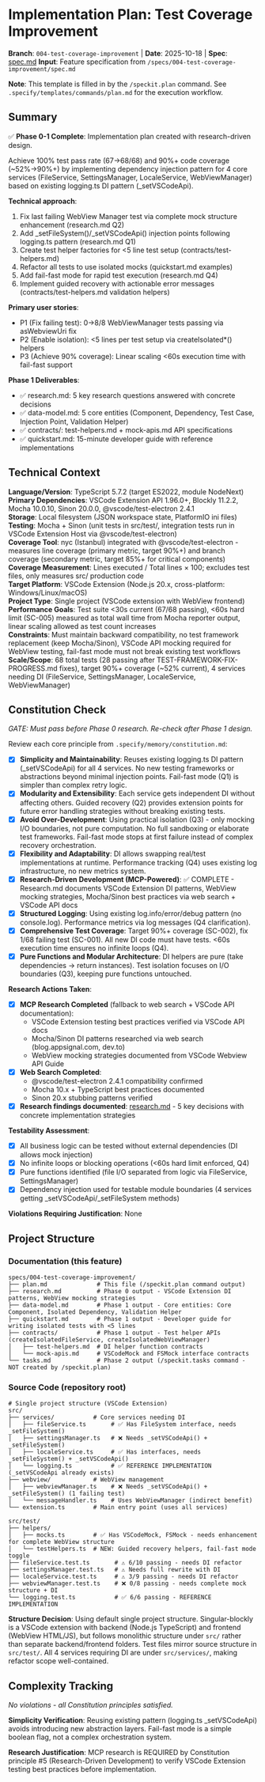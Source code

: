 # Implementation Plan: Test Coverage Improvement

**Branch**: `004-test-coverage-improvement` | **Date**: 2025-10-18 | **Spec**: [spec.md](./spec.md)
**Input**: Feature specification from `/specs/004-test-coverage-improvement/spec.md`

**Note**: This template is filled in by the `/speckit.plan` command. See `.specify/templates/commands/plan.md` for the execution workflow.

## Summary

✅ **Phase 0-1 Complete**: Implementation plan created with research-driven design.

Achieve 100% test pass rate (67→68/68) and 90%+ code coverage (~52%→90%+) by implementing dependency injection pattern for 4 core services (FileService, SettingsManager, LocaleService, WebViewManager) based on existing logging.ts DI pattern (\_setVSCodeApi).

**Technical approach**:

1. Fix last failing WebView Manager test via complete mock structure enhancement (research.md Q2)
2. Add \_setFileSystem()/\_setVSCodeApi() injection points following logging.ts pattern (research.md Q1)
3. Create test helper factories for <5 line test setup (contracts/test-helpers.md)
4. Refactor all tests to use isolated mocks (quickstart.md examples)
5. Add fail-fast mode for rapid test execution (research.md Q4)
6. Implement guided recovery with actionable error messages (contracts/test-helpers.md validation helpers)

**Primary user stories**:

-   P1 (Fix failing test): 0→8/8 WebViewManager tests passing via asWebviewUri fix
-   P2 (Enable isolation): <5 lines per test setup via createIsolated\*() helpers
-   P3 (Achieve 90% coverage): Linear scaling <60s execution time with fail-fast support

**Phase 1 Deliverables**:

-   ✅ research.md: 5 key research questions answered with concrete decisions
-   ✅ data-model.md: 5 core entities (Component, Dependency, Test Case, Injection Point, Validation Helper)
-   ✅ contracts/: test-helpers.md + mock-apis.md API specifications
-   ✅ quickstart.md: 15-minute developer guide with reference implementations

## Technical Context

**Language/Version**: TypeScript 5.7.2 (target ES2022, module NodeNext)  
**Primary Dependencies**: VSCode Extension API 1.96.0+, Blockly 11.2.2, Mocha 10.0.10, Sinon 20.0.0, @vscode/test-electron 2.4.1  
**Storage**: Local filesystem (JSON workspace state, PlatformIO ini files)  
**Testing**: Mocha + Sinon (unit tests in src/test/, integration tests run in VSCode Extension Host via @vscode/test-electron)  
**Coverage Tool**: nyc (Istanbul) integrated with @vscode/test-electron - measures line coverage (primary metric, target 90%+) and branch coverage (secondary metric, target 85%+ for critical components)  
**Coverage Measurement**: Lines executed / Total lines × 100; excludes test files, only measures src/ production code  
**Target Platform**: VSCode Extension (Node.js 20.x, cross-platform: Windows/Linux/macOS)  
**Project Type**: Single project (VSCode extension with WebView frontend)  
**Performance Goals**: Test suite <30s current (67/68 passing), <60s hard limit (SC-005) measured as total wall time from Mocha reporter output, linear scaling allowed as test count increases  
**Constraints**: Must maintain backward compatibility, no test framework replacement (keep Mocha/Sinon), VSCode API mocking required for WebView testing, fail-fast mode must not break existing test workflows  
**Scale/Scope**: 68 total tests (28 passing after TEST-FRAMEWORK-FIX-PROGRESS.md fixes), target 90%+ coverage (~52% current), 4 services needing DI (FileService, SettingsManager, LocaleService, WebViewManager)

## Constitution Check

_GATE: Must pass before Phase 0 research. Re-check after Phase 1 design._

Review each core principle from `.specify/memory/constitution.md`:

-   [x] **Simplicity and Maintainability**: Reuses existing logging.ts DI pattern (\_setVSCodeApi) for all 4 services. No new testing frameworks or abstractions beyond minimal injection points. Fail-fast mode (Q1) is simpler than complex retry logic.
-   [x] **Modularity and Extensibility**: Each service gets independent DI without affecting others. Guided recovery (Q2) provides extension points for future error handling strategies without breaking existing tests.
-   [x] **Avoid Over-Development**: Using practical isolation (Q3) - only mocking I/O boundaries, not pure computation. No full sandboxing or elaborate test frameworks. Fail-fast mode stops at first failure instead of complex recovery orchestration.
-   [x] **Flexibility and Adaptability**: DI allows swapping real/test implementations at runtime. Performance tracking (Q4) uses existing log infrastructure, no new metrics system.
-   [x] **Research-Driven Development (MCP-Powered)**: ✅ COMPLETE - Research.md documents VSCode Extension DI patterns, WebView mocking strategies, Mocha/Sinon best practices via web search + VSCode API docs
-   [x] **Structured Logging**: Using existing log.info/error/debug pattern (no console.log). Performance metrics via log messages (Q4 clarification).
-   [x] **Comprehensive Test Coverage**: Target 90%+ coverage (SC-002), fix 1/68 failing test (SC-001). All new DI code must have tests. <60s execution time ensures no infinite loops (Q4).
-   [x] **Pure Functions and Modular Architecture**: DI helpers are pure (take dependencies → return instances). Test isolation focuses on I/O boundaries (Q3), keeping pure functions untouched.

**Research Actions Taken**:

-   [x] **MCP Research Completed** (fallback to web search + VSCode API documentation):
    -   VSCode Extension testing best practices verified via VSCode API docs
    -   Mocha/Sinon DI patterns researched via web search (blog.appsignal.com, dev.to)
    -   WebView mocking strategies documented from VSCode Webview API Guide
-   [x] **Web Search Completed**:
    -   @vscode/test-electron 2.4.1 compatibility confirmed
    -   Mocha 10.x + TypeScript best practices documented
    -   Sinon 20.x stubbing patterns verified
-   [x] **Research findings documented**: [research.md](./research.md) - 5 key decisions with concrete implementation strategies

**Testability Assessment**:

-   [x] All business logic can be tested without external dependencies (DI allows mock injection)
-   [x] No infinite loops or blocking operations (<60s hard limit enforced, Q4)
-   [x] Pure functions identified (file I/O separated from logic via FileService, SettingsManager)
-   [x] Dependency injection used for testable module boundaries (4 services getting \_setVSCodeApi/\_setFileSystem methods)

**Violations Requiring Justification**: None

## Project Structure

### Documentation (this feature)

```
specs/004-test-coverage-improvement/
├── plan.md              # This file (/speckit.plan command output)
├── research.md          # Phase 0 output - VSCode Extension DI patterns, WebView mocking strategies
├── data-model.md        # Phase 1 output - Core entities: Core Component, Isolated Dependency, Validation Helper
├── quickstart.md        # Phase 1 output - Developer guide for writing isolated tests with <5 lines
├── contracts/           # Phase 1 output - Test helper APIs (createIsolatedFileService, createIsolatedWebViewManager)
│   ├── test-helpers.md  # DI helper function contracts
│   └── mock-apis.md     # VSCodeMock and FSMock interface contracts
└── tasks.md             # Phase 2 output (/speckit.tasks command - NOT created by /speckit.plan)
```

### Source Code (repository root)

```
# Single project structure (VSCode Extension)
src/
├── services/           # Core services needing DI
│   ├── fileService.ts       # ✅ Has FileSystem interface, needs _setFileSystem()
│   ├── settingsManager.ts   # ❌ Needs _setVSCodeApi() + _setFileSystem()
│   ├── localeService.ts     # ✅ Has interfaces, needs _setFileSystem() + _setVSCodeApi()
│   └── logging.ts           # ✅ REFERENCE IMPLEMENTATION (_setVSCodeApi already exists)
├── webview/            # WebView management
│   ├── webviewManager.ts    # ❌ Needs _setVSCodeApi() + _setFileSystem() (1 failing test)
│   └── messageHandler.ts    # Uses WebViewManager (indirect benefit)
└── extension.ts        # Main entry point (uses all services)

src/test/
├── helpers/
│   ├── mocks.ts        # ✅ Has VSCodeMock, FSMock - needs enhancement for complete WebView structure
│   └── testHelpers.ts  # NEW: Guided recovery helpers, fail-fast mode toggle
├── fileService.test.ts       # ⚠️ 6/10 passing - needs DI refactor
├── settingsManager.test.ts   # ⚠️ Needs full rewrite with DI
├── localeService.test.ts     # ⚠️ 3/9 passing - needs DI refactor
├── webviewManager.test.ts    # ❌ 0/8 passing - needs complete mock structure + DI
└── logging.test.ts           # ✅ 6/6 passing - REFERENCE IMPLEMENTATION
```

**Structure Decision**: Using default single project structure. Singular-blockly is a VSCode extension with backend (Node.js TypeScript) and frontend (WebView HTML/JS), but follows monolithic structure under `src/` rather than separate backend/frontend folders. Test files mirror source structure in `src/test/`. All 4 services requiring DI are under `src/services/`, making refactor scope well-contained.

## Complexity Tracking

_No violations - all Constitution principles satisfied._

**Simplicity Verification**: Reusing existing pattern (logging.ts \_setVSCodeApi) avoids introducing new abstraction layers. Fail-fast mode is a simple boolean flag, not a complex orchestration system.

**Research Justification**: MCP research is REQUIRED by Constitution principle #5 (Research-Driven Development) to verify VSCode Extension testing best practices before implementation.
